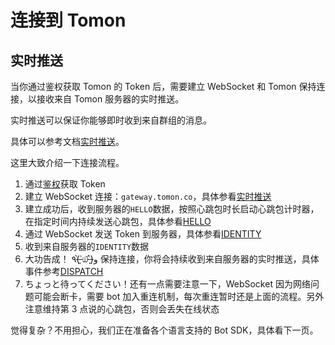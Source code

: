# 连接到 Tomon

## 实时推送

当你通过鉴权获取 Tomon 的 Token 后，需要建立 WebSocket 和 Tomon 保持连接，以接收来自 Tomon 服务器的实时推送。

实时推送可以保证你能够即时收到来自群组的消息。

具体可以参考文档[实时推送](../docs/socket)。

这里大致介绍一下连接流程。

1. 通过[鉴权](../docs/auth)获取 Token
2. 建立 WebSocket 连接：`gateway.tomon.co`，具体参看[实时推送](../docs/socket#连接地址)
3. 建立成功后，收到服务器的`HELLO`数据，按照心跳包时长启动心跳包计时器，在指定时间内持续发送心跳包，具体参看[HELLO](../docs/socket#hello)
4. 通过 WebSocket 发送 Token 到服务器，具体参看[IDENTITY](../docs/socket#identity)
5. 收到来自服务器的`IDENTITY`数据
6. 大功告成！ ٩(˃̶͈̀௰˂̶͈́)و 保持连接，你将会持续收到来自服务器的实时推送，具体事件参考[DISPATCH](../docs/socket#dispatch)
7. ちょっと待ってください！还有一点需要注意一下，WebSocket 因为网络问题可能会断卡，需要 bot 加入重连机制，每次重连暂时还是上面的流程。另外注意维持第 3 点说的心跳包，否则会丢失在线状态

觉得复杂？不用担心，我们正在准备各个语言支持的 Bot SDK，具体看下一页。
